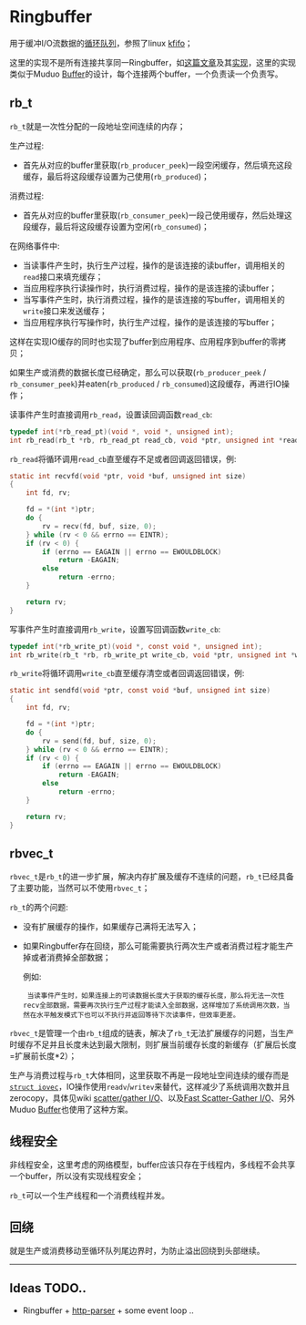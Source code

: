 
Ringbuffer
==========

用于缓冲I/O流数据的[循环队列](http://en.wikipedia.org/wiki/Circular_buffer)，参照了linux [kfifo](http://lxr.free-electrons.com/source/include/linux/kfifo.h)；

这里的实现不是所有连接共享同一Ringbuffer，如[这篇文章](http://blog.codingnow.com/2012/02/ring_buffer.html)及其[实现](http://blog.codingnow.com/2012/04/mread.html)，这里的实现类似于Muduo [Buffer](http://blog.csdn.net/solstice/article/details/6329080)的设计，每个连接两个buffer，一个负责读一个负责写。

rb_t
----

`rb_t`就是一次性分配的一段地址空间连续的内存；

生产过程:

* 首先从对应的buffer里获取(`rb_producer_peek`)一段空闲缓存，然后填充这段缓存，最后将这段缓存设置为己使用(`rb_produced`)；

消费过程:

* 首先从对应的buffer里获取(`rb_consumer_peek`)一段己使用缓存，然后处理这段缓存，最后将这段缓存设置为空闲(`rb_consumed`)；

在网络事件中:

* 当读事件产生时，执行生产过程，操作的是该连接的读buffer，调用相关的`read`接口来填充缓存；
* 当应用程序执行读操作时，执行消费过程，操作的是该连接的读buffer；
* 当写事件产生时，执行消费过程，操作的是该连接的写buffer，调用相关的`write`接口来发送缓存；
* 当应用程序执行写操作时，执行生产过程，操作的是该连接的写buffer；

这样在实现IO缓存的同时也实现了buffer到应用程序、应用程序到buffer的零拷贝；

如果生产或消费的数据长度已经确定，那么可以获取(`rb_producer_peek` / `rb_consumer_peek`)并eaten(`rb_produced` / `rb_consumed`)这段缓存，再进行IO操作；

读事件产生时直接调用`rb_read`，设置读回调函数`read_cb`:

```c
typedef int(*rb_read_pt)(void *, void *, unsigned int);
int rb_read(rb_t *rb, rb_read_pt read_cb, void *ptr, unsigned int *read);
```

`rb_read`将循环调用`read_cb`直至缓存不足或者回调返回错误，例:

```c
static int recvfd(void *ptr, void *buf, unsigned int size)
{
    int fd, rv;

    fd = *(int *)ptr;
    do {
        rv = recv(fd, buf, size, 0);
    } while (rv < 0 && errno == EINTR);
    if (rv < 0) {
        if (errno == EAGAIN || errno == EWOULDBLOCK)
            return -EAGAIN;
        else
            return -errno;
    }

    return rv;
}
```

写事件产生时直接调用`rb_write`，设置写回调函数`write_cb`:

```c
typedef int(*rb_write_pt)(void *, const void *, unsigned int);
int rb_write(rb_t *rb, rb_write_pt write_cb, void *ptr, unsigned int *wrote);
```

`rb_write`将循环调用`write_cb`直至缓存清空或者回调返回错误，例:

```c
static int sendfd(void *ptr, const void *buf, unsigned int size)
{
    int fd, rv;

    fd = *(int *)ptr;
    do {
        rv = send(fd, buf, size, 0);
    } while (rv < 0 && errno == EINTR);
    if (rv < 0) {
        if (errno == EAGAIN || errno == EWOULDBLOCK)
            return -EAGAIN;
        else
            return -errno;
    }

    return rv;
}
```

rbvec_t
-------

`rbvec_t`是`rb_t`的进一步扩展，解决内存扩展及缓存不连续的问题，`rb_t`已经具备了主要功能，当然可以不使用`rbvec_t`；

`rb_t`的两个问题:

* 没有扩展缓存的操作，如果缓存己满将无法写入；
* 如果Ringbuffer存在回绕，那么可能需要执行两次生产或者消费过程才能生产掉或者消费掉全部数据；

  例如:

       当读事件产生时，如果连接上的可读数据长度大于获取的缓存长度，那么将无法一次性recv全部数据，需要再次执行生产过程才能读入全部数据，这样增加了系统调用次数，当然在水平触发模式下也可以不执行并返回等待下次读事件，但效率更差。

`rbvec_t`是管理一个由`rb_t`组成的链表，解决了`rb_t`无法扩展缓存的问题，当生产时缓存不足并且长度未达到最大限制，则扩展当前缓存长度的新缓存（扩展后长度=扩展前长度*2）；

生产与消费过程与`rb_t`大体相同，这里获取不再是一段地址空间连续的缓存而是[`struct iovec`](http://www.gnu.org/software/libc/manual/html_node/Scatter_002dGather.html)，IO操作使用`readv`/`writev`来替代，这样减少了系统调用次数并且zerocopy，具体见wiki [scatter/gather I/O](http://en.wikipedia.org/wiki/Vectored_I/O)、以及[Fast Scatter-Gather I/O](http://www.gnu.org/software/libc/manual/html_node/Scatter_002dGather.html)、另外Muduo [Buffer](http://blog.csdn.net/solstice/article/details/6329080)也使用了这种方案。

线程安全
--------

非线程安全，这里考虑的网络模型，buffer应该只存在于线程内，多线程不会共享一个buffer，所以没有实现线程安全；

`rb_t`可以一个生产线程和一个消费线程并发。

回绕
----

就是生产或消费移动至循环队列尾边界时，为防止溢出回绕到头部继续。

----

Ideas TODO..
-----------
* Ringbuffer + [http-parser](https://github.com/nicolasff/webdis) + some event loop ..

